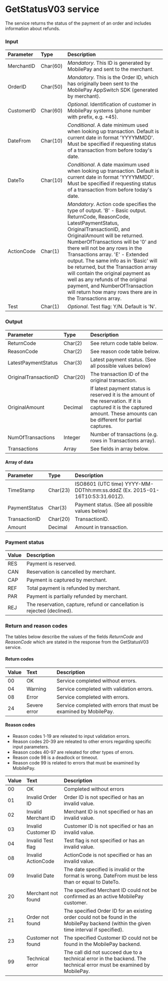 # GetStatusV03 service #
The service returns the status of the payment of an order and includes information about refunds.

### Input ###
|Parameter|Type|Description|
|:--------|:---|:----------|
|MerchantID|Char(60)|_Mandatory_. This ID is generated by MobilePay and sent to the merchant.|
|OrderID|Char(50)|_Mandatory._ This is the Order ID, which has originally been sent to the MobilePay AppSwitch SDK (generated by merchant).|
|CustomerID|Char(60)|_Optional_. Identification of customer in MobilePay systems (phone number with prefix, e.g. +45).|
|DateFrom|Char(10)|_Conditional_. A date minimum used when looking up transaction. Default is current date in format 'YYYYMMDD'. Must be specified if requesting status of a transaction from before today's date.|
|DateTo|Char(10)|_Conditional_. A date maximum used when looking up transaction. Default is current date in format 'YYYYMMDD'. Must be specified if requesting status of a transaction from before today's date.|
|ActionCode|Char(1)|_Mandatory_. Action code specifies the type of output. 'B' - Basic output. ReturnCode, ReasonCode, LatestPaymentStatus, OriginalTransactionID, and OriginalAmount will be returned. NumberOfTransactions will be '0' and there will not be any rows in the Transactions array. 'E' - Extended output. The same info as in 'Basic' will be returned, but the Transaction array will contain the original payment as well as any refunds of the original payment, and NumberOfTransaction will return how many rows there are in the Transactions array.|
|Test|Char(1)|_Optional_. Test flag: Y/N. Default is 'N'.|

### Output ###
|Parameter|Type|Description|
|:--------|:---|:----------|
|ReturnCode|Char(2)|See return code table below.|
|ReasonCode|Char(2)|See reason code table below.|
|LatestPaymentStatus|Char(3)|Latest payment status. (See all possible values below)|
|OriginalTransactionID|Char(20)|The transaction ID of the original transaction.|
|OriginalAmount|Decimal|If latest payment status is reserved it is the amount of the reservation. If it is captured it is the captured amount. These amounts can be different for partial captures.|
|NumOfTransactions|Integer|Number of transactions (e.g. rows in Transactions array).|
|Transactions|Array|See fields in array below.|

#### Array of data ####
|Parameter|Type|Description|
|:--------|:---|:----------|
|TimeStamp|Char(23)|ISO8601 (UTC time) YYYY-MM-DDThh:mm:ss.dddZ (Ex. 2015-01-16T10:53:31.601Z).|
|PaymentStatus|Char(3)|Payment status. (See all possible values below)|
|TransactionID|Char(20)|TransactionID.|
|Amount|Decimal|Amount in transaction.|

### Payment status ###
|Value|Description|
|:----|:----------|
|RES|Payment is reserved.|
|CAN|Reservation is cancelled by merchant.|
|CAP|Payment is captured by merchant.|
|REF|Total payment is refunded by merchant.|
|PAR|Payment is partially refunded by merchant.|
|REJ|The reservation, capture, refund or cancellation is rejected (declined).|

### Return and reason codes ###
The tables below describe the values of the fields *ReturnCode* and *ReasonCode* which are stated in the response from the GetStatusV03 service.

#### Return codes ####
|Value|Text|Description|
|:----|:---|:----------|
|00|OK|Service completed without errors.|
|04|Warning|Service completed with validation errors.|
|08|Error|Service completed with errors.|
|24|Severe error|Service completed with errors that must be examined by MobilePay.|

#### Reason codes ####
- Reason codes 1-19 are releated to input validation errors.
- Reason codes 20-39 are releated to other errors regarding specific input parameters.
- Reason codes 40-97 are releated for other types of errors.
- Reason code 98 is a deadlock or timeout.
- Reason code 99 is related to errors that must be examined by MobilePay.

|Value|Text|Description|
|:----|:---|:----------|
|00|OK|Completed without errors|
|01|Invalid Order ID|Order ID is not specified or has an invalid value.|
|02|Invalid Merchant ID|Merchant ID is not specified or has an invalid value.|
|03|Invalid Customer ID|Customer ID is not specified or has an invalid value.|
|04|Invalid Test flag |Test flag is not specified or has an invalid value.|
|08|Invalid ActionCode|ActionCode is not specified or has an invalid value.|
|09|Invalid Date|The date specified is invalid or the format is wrong. DateFrom must be less than or equal to DateTo.|
|20|Merchant not found|The specified Merchant ID could not be confirmed as an active MobilePay customer.|
|21|Order not found|The specified Order ID for an existing order could not be found in the MobilePay backend (within the given time interval if specified).|
|23|Customer not found|The specified Customer ID could not be found in the MobilePay backend.|
|99|Technical error|The call did not succeed due to a technical error in the backend. The technical error must be examined by MobilePay.|
